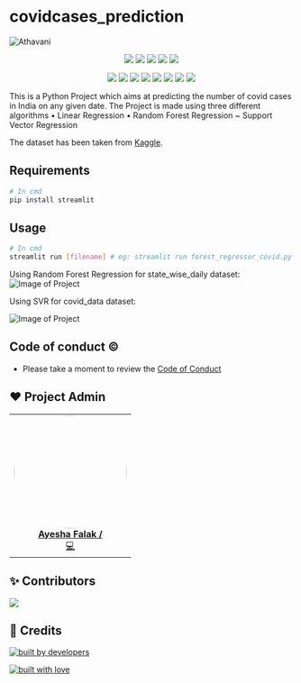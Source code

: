 # covidcases_prediction
![Athavani](https://socialify.git.ci/ayeshafalak/covidcases_prediction/image?description=1&forks=1&issues=1&language=1&owner=1&pattern=Plus&pulls=1&stargazers=1&theme=Dark)

<div align="center">
    
<a href="https://github.com/ayeshafalak/covidcases_prediction"><img src="https://badges.frapsoft.com/os/v1/open-source.svg?v=103"></a>
<a href="https://github.com/ayeshafalak/covidcases_prediction"><img src="https://img.shields.io/badge/Built%20by-developers%20%3C%2F%3E-0059b3"></a>
<a href="https://github.com/ayeshafalak/covidcases_prediction"><img src="https://img.shields.io/static/v1.svg?label=Contributions&message=Welcome&color=yellow"></a>
<a href="https://github.com/ayeshafalak/"><img src="https://img.shields.io/badge/Maintained%3F-yes-brightgreen.svg?v=103"></a>
<a href="https://github.com/ayeshafalak/covidcases_prediction"><img src="https://img.shields.io/badge/PR's%3F-Welcomed-brightgreen.svg?v=103"></a>

<a href="https://github.com/ayeshafalak/covidcases_prediction/watchers"><img src="https://img.shields.io/github/watchers/ayeshafalak/covidcases_prediction?style=flat"></a> 
<a href="https://github.com/ayeshafalak/covidcases_prediction/graphs/contributors"><img src="https://img.shields.io/github/contributors/ayeshafalak/covidcases_prediction?color=brightgreen"></a>
<a href="https://github.com/ayeshafalak/covidcases_prediction/stargazers"><img src="https://img.shields.io/github/stars/ayeshafalak/covidcases_prediction?color=0059b3"></a>
<a href="https://github.com/ayeshafalak/covidcases_prediction/network/members"><img src="https://img.shields.io/github/forks/ayeshafalak/covidcases_prediction?color=yellow"></a>
<a href="https://github.com/ayeshafalak/covidcases_prediction/issues"><img src="https://img.shields.io/github/issues/ayeshafalak/covidcases_prediction?color=0059b3"></a>
<a href="https://github.com/ayeshafalak/covidcases_prediction/issues?q=is%3Aissue+is%3Aclosed"><img src="https://img.shields.io/github/issues-closed-raw/ayeshafalak/covidcases_prediction?color=yellow"></a>
<a href="https://github.com/ayeshafalak/covidcases_prediction/pulls"><img src="https://img.shields.io/github/issues-pr/ayeshafalak/covidcases_prediction?color=brightgreen"></a>
<a href="https://github.com/ayeshafalak/covidcases_prediction/pulls?q=is%3Apr+is%3Aclosed"><img src="https://img.shields.io/github/issues-pr-closed-raw/ayeshafalak/covidcases_prediction?color=0059b3"></a> 
</div>
    
This is a Python Project which aims at predicting the number of covid cases in India on any given date.
The Project is made using three different algorithms 
• Linear Regression
• Random Forest Regression
~ Support Vector Regression


The dataset has been taken from [Kaggle](https://www.kaggle.com/punyaslokaprusty/covid-19-india-tracking).


## Requirements

```sh
# In cmd
pip install streamlit
```

## Usage

```sh
# In cmd
streamlit run [filename] # eg: streamlit run forest_regressor_covid.py
```

Using Random Forest Regression for state_wise_daily dataset:
![Image of Project](https://raw.githubusercontent.com/ayeshafalak/covidcases_prediction/main/covidimg1.png)

Using SVR for covid_data dataset:

![Image of Project](https://raw.githubusercontent.com/ayeshafalak/covidcases_prediction/main/Screenshot%202021-06-07%20at%201.11.31%20AM.png)

## Code of conduct ©️

* Please take a moment to review the [Code of Conduct](https://github.com/ayeshafalak/covidcases_prediction/blob/main/CODE_OF_CONDUCT.md) 

## ❤️ Project Admin
<table>
    <tr>
        <td align="center">
            <a href="https://github.com/ayeshafalak">
            <img src="https://avatars.githubusercontent.com/u/60551252?v=4" width="200px;" alt="" style="border-radius:50%"/> <br />
            <b>Ayesha Falak
/
</b>
            </a><br />
            <a href="https://github.com/ayeshafalak/covidcases_prediction/commits?author=ayeshafalak" title="Coding">💻</a>
        </td>
 </tr>
 </table>

## ✨ Contributors

<a href="https://github.com/ayeshafalak/covidcases_prediction/graphs/contributors">
  <img src="https://contrib.rocks/image?repo=ayeshafalak/covidcases_prediction" />
</a>




## 🔔 Credits

<a href="https://github.com/ayeshafalak"><img src="http://ForTheBadge.com/images/badges/built-by-developers.svg" alt="built by developers"></a>

[![built with love](https://forthebadge.com/images/badges/built-with-love.svg)](https://github.com/ayeshafalak/covidcases_prediction)

